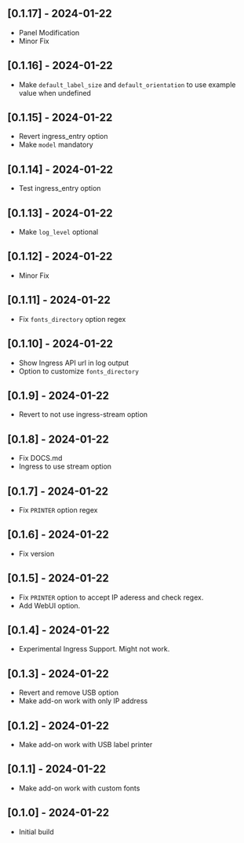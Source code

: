 ## [0.1.17] - 2024-01-22
- Panel Modification
- Minor Fix

## [0.1.16] - 2024-01-22
- Make `default_label_size` and `default_orientation` to use example value when undefined

## [0.1.15] - 2024-01-22
- Revert ingress_entry option
- Make `model` mandatory

## [0.1.14] - 2024-01-22
- Test ingress_entry option

## [0.1.13] - 2024-01-22
- Make `log_level` optional

## [0.1.12] - 2024-01-22
- Minor Fix

## [0.1.11] - 2024-01-22
- Fix `fonts_directory` option regex

## [0.1.10] - 2024-01-22
- Show Ingress API url in log output
- Option to customize `fonts_directory`

## [0.1.9] - 2024-01-22
- Revert to not use ingress-stream option

## [0.1.8] - 2024-01-22
- Fix DOCS.md
- Ingress to use stream option

## [0.1.7] - 2024-01-22
- Fix `PRINTER` option regex

## [0.1.6] - 2024-01-22
- Fix version

## [0.1.5] - 2024-01-22
- Fix `PRINTER` option to accept IP aderess and check regex.
- Add WebUI option.

## [0.1.4] - 2024-01-22
- Experimental Ingress Support. Might not work.

## [0.1.3] - 2024-01-22
- Revert and remove USB option
- Make add-on work with only IP address

## [0.1.2] - 2024-01-22
- Make add-on work with USB label printer

## [0.1.1] - 2024-01-22
- Make add-on work with custom fonts

## [0.1.0] - 2024-01-22
- Initial build
